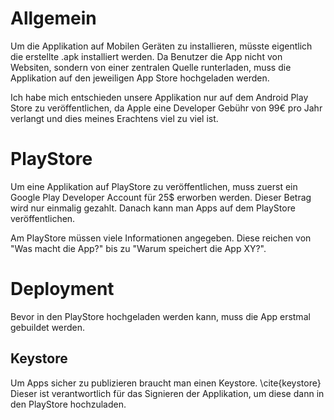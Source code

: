 # Allgemein
Um die Applikation auf Mobilen Geräten zu installieren, müsste eigentlich die erstellte .apk installiert werden. Da Benutzer die App nicht von Websiten, sondern von einer zentralen Quelle runterladen, muss die Applikation auf den jeweiligen App Store hochgeladen werden.

Ich habe mich entschieden unsere Applikation nur auf dem Android Play Store zu veröffentlichen, da Apple eine Developer Gebühr von 99€ pro Jahr verlangt und dies meines Erachtens viel zu viel ist.

# PlayStore
Um eine Applikation auf PlayStore zu veröffentlichen, muss zuerst ein Google Play Developer Account für 25$ erworben werden.
Dieser Betrag wird nur einmalig gezahlt. Danach kann man Apps auf dem PlayStore veröffentlichen.

Am PlayStore müssen viele Informationen angegeben. Diese reichen von "Was macht die App?" bis zu "Warum speichert die App XY?".

# Deployment
Bevor in den PlayStore hochgeladen werden kann, muss die App erstmal gebuildet werden. 

## Keystore
Um Apps sicher zu publizieren braucht man einen Keystore. \cite{keystore} Dieser ist verantwortlich für das Signieren der Applikation, um diese dann in den PlayStore hochzuladen.

